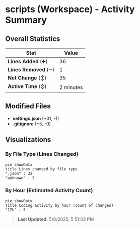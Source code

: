 # scripts (Workspace) - Activity Summary 

## Overall Statistics

| Stat                   | Value                                                             |
| ---------------------- | ----------------------------------------------------------------- |
| **Lines Added** (➕)   | 36                                          |
| **Lines Removed** (➖) | 1                                        |
| **Net Change** (↕)    | 35                |
| **Active Time** (⌚)   | 2 minutes |


## Modified Files
- **settings.json** (+31, -1)
- **.gitignore** (+5, -0)

## Visualizations

### By File Type (Lines Changed)

```mermaid
pie showData
title Lines changed by file type
".json" : 32
"unknown" : 5
```

### By Hour (Estimated Activity Count)

```mermaid
pie showData
title Coding activity by hour (count of changes)
"17h" : 5
```


> **Last Updated:** 5/8/2025, 5:51:02 PM